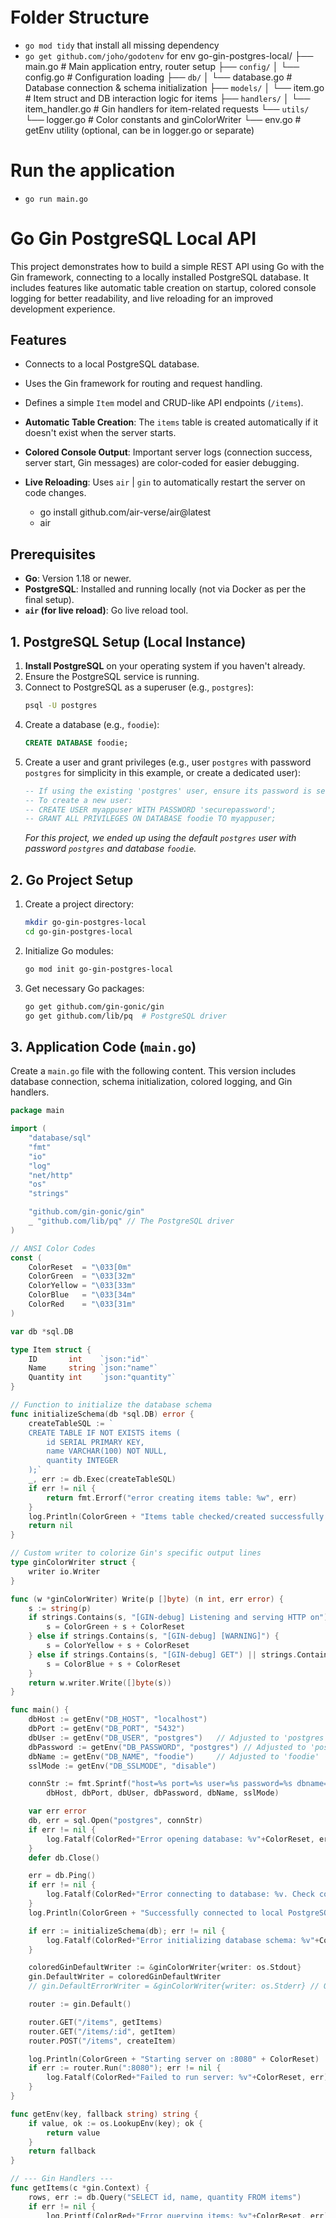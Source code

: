 <?xml version="1.0" encoding="utf-8" standalone="yes"?>
<!DOCTYPE svg PUBLIC "-//W3C//DTD SVG 1.1//EN" "http://www.w3.org/Graphics/SVG/1.1/DTD/svg11.dtd">
<svg width="708" height="504" viewBox="0 0 708 504" style="fill:none;stroke:none;fill-rule:evenodd;clip-rule:evenodd;stroke-linecap:round;stroke-linejoin:round;stroke-miterlimit:1.5;" version="1.1" xmlns="http://www.w3.org/2000/svg" xmlns:xlink="http://www.w3.org/1999/xlink"><style class="text-font-style fontImports" data-font-family="Roboto">@import url('https://fonts.googleapis.com/css2?family=Roboto:wght@400;700&amp;display=block');</style><g id="items" style="isolation: isolate"><g id="blend" style="mix-blend-mode: normal"><g id="g-root-ro_hs5tqn1pnu801-fill" data-item-order="-23400" transform="translate(278, 134)"><g id="ro_hs5tqn1pnu801-fill" stroke="none" fill="#666666"><g><path d="M 34 10L 142 10C 142 10 166 10 166 34L 166 136C 166 136 166 160 142 160L 34 160C 34 160 10 160 10 136L 10 34C 10 34 10 10 34 10"></path></g></g></g><g id="g-root-ro_1cy0t731png5qa-fill" data-item-order="-11664" transform="translate(14, 122)"><g id="ro_1cy0t731png5qa-fill" stroke="none" fill="#3cc583"><g><path d="M 22 10L 214 10C 214 10 226 10 226 22L 226 52C 226 52 226 64 214 64L 22 64C 22 64 10 64 10 52L 10 22C 10 22 10 10 22 10"></path></g></g></g><g id="g-root-ro_8xrrnz1pnyf4e-fill" data-item-order="-8424" transform="translate(482, 122)"><g id="ro_8xrrnz1pnyf4e-fill" stroke="none" fill="#ba5de5"><g><path d="M 22 10L 154 10C 154 10 166 10 166 22L 166 52C 166 52 166 64 154 64L 22 64C 22 64 10 64 10 52L 10 22C 10 22 10 10 22 10"></path></g></g></g><g id="g-root-ro_vb44b31pndamc-fill" data-item-order="-7128" transform="translate(290, 320)"><g id="ro_vb44b31pndamc-fill" stroke="none" fill="#e0cb15"><g><path d="M 22 10L 130 10C 130 10 142 10 142 22L 142 52C 142 52 142 64 130 64L 22 64C 22 64 10 64 10 52L 10 22C 10 22 10 10 22 10"></path></g></g></g><g id="g-root-cu_qrjrnz1png5qe-fill" data-item-order="0" transform="translate(314, 374)"></g><g id="g-root-cu_zn6rwv1png45f-fill" data-item-order="0" transform="translate(230, 149)"></g><g id="g-root-cu_qrjrnz1png5qh-fill" data-item-order="0" transform="translate(314, 374)"></g><g id="g-root-tx__4otknj1pndami-fill" data-item-order="0" transform="translate(338, 422)"><g id="tx__4otknj1pndami-fill" stroke="none" fill="#484848"><g><text style="font: 20px Roboto, sans-serif; white-space: pre;" font-size="20px" font-family="Roboto, sans-serif"><tspan x="12" y="34" dominant-baseline="ideographic">পারফরম্যান্স</tspan></text></g></g></g><g id="g-root-tx__mfh4271pndbf1-fill" data-item-order="0" transform="translate(98, 188)"><g id="tx__mfh4271pndbf1-fill" stroke="none" fill="#484848"><g><text style="font: 20px Roboto, sans-serif; white-space: pre;" font-size="20px" font-family="Roboto, sans-serif"><tspan x="15.94" y="34" dominant-baseline="ideographic">ডাটা টাইপ</tspan></text></g></g></g><g id="g-root-cu_v7d9sf1png4xw-fill" data-item-order="0" transform="translate(188, 176)"></g><g id="g-root-cu_v7d9sf1png4xz-fill" data-item-order="0" transform="translate(188, 176)"></g><g id="g-root-cu_v7d9sf1png4y1-fill" data-item-order="0" transform="translate(506, 176)"></g><g id="g-root-cu_qrjrnz1png5qc-fill" data-item-order="0" transform="translate(506, 176)"></g><g id="g-root-tx__hznlxr1pndc7a-fill" data-item-order="0" transform="translate(74, 224)"><g id="tx__hznlxr1pndc7a-fill" stroke="none" fill="#484848"><g><text style="font: 20px Roboto, sans-serif; white-space: pre;" font-size="20px" font-family="Roboto, sans-serif"><tspan x="12.64" y="34" dominant-baseline="ideographic">কম্পাইল টাইম</tspan></text></g></g></g><g id="g-root-tx__4otknj1pndamh-fill" data-item-order="0" transform="translate(338, 386)"><g id="tx__4otknj1pndamh-fill" stroke="none" fill="#484848"><g><text style="font: 20px Roboto, sans-serif; white-space: pre;" font-size="20px" font-family="Roboto, sans-serif"><tspan x="12" y="34" dominant-baseline="ideographic">মেশিন কোড</tspan></text></g></g></g><g id="g-root-tx__hznlxr1pndc7b-fill" data-item-order="0" transform="translate(530, 188)"><g id="tx__hznlxr1pndc7b-fill" stroke="none" fill="#484848"><g><text style="font: 20px Roboto, sans-serif; white-space: pre;" font-size="20px" font-family="Roboto, sans-serif"><tspan x="12" y="34" dominant-baseline="ideographic">প্যাকেজ</tspan></text></g></g></g><g id="g-root-tx__dju3tb1pndczk-fill" data-item-order="0" transform="translate(530, 224)"><g id="tx__dju3tb1pndczk-fill" stroke="none" fill="#484848"><g><text style="font: 20px Roboto, sans-serif; white-space: pre;" font-size="20px" font-family="Roboto, sans-serif"><tspan x="12" y="34" dominant-baseline="ideographic">কমিউনিটি সাপোর্ট</tspan></text></g></g></g><g id="g-root-cu_zn6rwv1png45l-fill" data-item-order="0" transform="translate(356, 284)"></g><g id="g-root-tx_go_mccqmn1png3cz-fill" data-item-order="0" transform="translate(212, 38)"><g id="tx_go_mccqmn1png3cz-fill" stroke="none" fill="#484848"><g><text style="font: bold 25px Roboto, sans-serif; white-space: pre;" font-weight="bold" font-size="25px" font-family="Roboto, sans-serif"><tspan x="17.58" y="45" dominant-baseline="ideographic">Go প্রোগ্রামিং ভাষার বৈশিষ্ট্য</tspan></text></g></g></g><g id="g-root-cu_zn6rwv1png45i-fill" data-item-order="0" transform="translate(434, 149)"></g><g id="g-root-ic_scri_1cy0t731png5q9-fill" data-item-order="1000000000" transform="translate(188, 134)"></g><g id="g-root-ic_open_8xrrnz1pnyf4d-fill" data-item-order="1000000000" transform="translate(494, 134)"></g><g id="g-root-ic_gola_m7zbv31pnu77s-fill" data-item-order="1000000000" transform="translate(332, 158)"></g><g id="g-root-tx__hterwv1pnyebo-fill" data-item-order="1000000000" transform="translate(530, 137)"><g id="tx__hterwv1pnyebo-fill" stroke="none" fill="#ffffff"><g><text style="font: 20px Roboto, sans-serif; white-space: pre;" font-size="20px" font-family="Roboto, sans-serif"><tspan x="12" y="34" dominant-baseline="ideographic">ওপেন সোর্স</tspan></text></g></g></g><g id="g-root-tx_go_m7zbv31pnu77r-fill" data-item-order="1000000000" transform="translate(302, 212)"><g id="tx_go_m7zbv31pnu77r-fill" stroke="none" fill="#ffffff"><g><text style="font: 20px Roboto, sans-serif; white-space: pre;" font-size="20px" font-family="Roboto, sans-serif"><tspan x="13.91" y="34" dominant-baseline="ideographic">Go প্রোগ্রামিং </tspan><tspan x="44.86" y="58" dominant-baseline="ideographic">ভাষা</tspan></text></g></g></g><g id="g-root-tx__1hdubbj1png4y0-fill" data-item-order="1000000000" transform="translate(26, 137)"><g id="tx__1hdubbj1png4y0-fill" stroke="none" fill="#ffffff"><g><text style="font: 20px Roboto, sans-serif; white-space: pre;" font-size="20px" font-family="Roboto, sans-serif"><tspan x="23.03" y="34" dominant-baseline="ideographic">স্ট্যাটিক্যালি টাইপড</tspan></text></g></g></g><g id="g-root-ic_code_vb44b31pndamb-fill" data-item-order="1000000000" transform="translate(302, 332)"></g><g id="g-root-tx__18ly5lb1pndc76-fill" data-item-order="1000000000" transform="translate(338, 335)"><g id="tx__18ly5lb1pndc76-fill" stroke="none" fill="#ffffff"><g><text style="font: 20px Roboto, sans-serif; white-space: pre;" font-size="20px" font-family="Roboto, sans-serif"><tspan x="12" y="34" dominant-baseline="ideographic">কম্পাইল্ড</tspan></text></g></g></g><g id="g-root-ro_hs5tqn1pnu801-stroke" data-item-order="-23400" transform="translate(278, 134)"><g id="ro_hs5tqn1pnu801-stroke" fill="none" stroke-linecap="round" stroke-linejoin="round" stroke-miterlimit="4" stroke="#ffffff" stroke-width="2"><g><path d="M 34 10L 142 10C 142 10 166 10 166 34L 166 136C 166 136 166 160 142 160L 34 160C 34 160 10 160 10 136L 10 34C 10 34 10 10 34 10"></path></g></g></g><g id="g-root-ro_1cy0t731png5qa-stroke" data-item-order="-11664" transform="translate(14, 122)"><g id="ro_1cy0t731png5qa-stroke" fill="none" stroke-linecap="round" stroke-linejoin="round" stroke-miterlimit="4" stroke="#ffffff" stroke-width="2"><g><path d="M 22 10L 214 10C 214 10 226 10 226 22L 226 52C 226 52 226 64 214 64L 22 64C 22 64 10 64 10 52L 10 22C 10 22 10 10 22 10"></path></g></g></g><g id="g-root-ro_8xrrnz1pnyf4e-stroke" data-item-order="-8424" transform="translate(482, 122)"><g id="ro_8xrrnz1pnyf4e-stroke" fill="none" stroke-linecap="round" stroke-linejoin="round" stroke-miterlimit="4" stroke="#ffffff" stroke-width="2"><g><path d="M 22 10L 154 10C 154 10 166 10 166 22L 166 52C 166 52 166 64 154 64L 22 64C 22 64 10 64 10 52L 10 22C 10 22 10 10 22 10"></path></g></g></g><g id="g-root-ro_vb44b31pndamc-stroke" data-item-order="-7128" transform="translate(290, 320)"><g id="ro_vb44b31pndamc-stroke" fill="none" stroke-linecap="round" stroke-linejoin="round" stroke-miterlimit="4" stroke="#ffffff" stroke-width="2"><g><path d="M 22 10L 130 10C 130 10 142 10 142 22L 142 52C 142 52 142 64 130 64L 22 64C 22 64 10 64 10 52L 10 22C 10 22 10 10 22 10"></path></g></g></g><g id="g-root-cu_qrjrnz1png5qe-stroke" data-item-order="0" transform="translate(314, 374)"><g id="cu_qrjrnz1png5qe-stroke" fill="none" stroke-linecap="round" stroke-linejoin="round" stroke-miterlimit="4" stroke="#484848" stroke-width="2" stroke-dasharray="5.0, 7.0"><g><path d="M 10 10L 10 22L 10 34L 19 34L 28 34"></path></g></g></g><g id="g-root-cu_zn6rwv1png45f-stroke" data-item-order="0" transform="translate(230, 149)"><g id="cu_zn6rwv1png45f-stroke" fill="none" stroke-linecap="round" stroke-linejoin="round" stroke-miterlimit="4" stroke="#484848" stroke-width="2" stroke-dasharray="5.0, 7.0"><g><path d="M 58 45L 55 45L 54.9 45C 50.422131 44.972593 45.63978 43.214375 41.299999 40C 38.67988 38.118536 36.018569 33.561496 33.999999 27.499999C 31.98143 21.438501 29.320119 16.881461 26.699999 15C 22.360218 11.785625 17.577867 10.027408 13.1 10L 13 10L 10 10"></path></g></g></g><g id="g-root-cu_qrjrnz1png5qh-stroke" data-item-order="0" transform="translate(314, 374)"><g id="cu_qrjrnz1png5qh-stroke" fill="none" stroke-linecap="round" stroke-linejoin="round" stroke-miterlimit="4" stroke="#484848" stroke-width="2" stroke-dasharray="5.0, 7.0"><g><path d="M 10 10L 10 17.5L 10 58C 10.000002 64.627417 15.372585 70 22.000002 69.999999L 22.1 70L 28 70"></path></g></g></g><g id="g-root-tx__4otknj1pndami-stroke" data-item-order="0" transform="translate(338, 422)"></g><g id="g-root-tx__mfh4271pndbf1-stroke" data-item-order="0" transform="translate(98, 188)"></g><g id="g-root-cu_v7d9sf1png4xw-stroke" data-item-order="0" transform="translate(188, 176)"><g id="cu_v7d9sf1png4xw-stroke" fill="none" stroke-linecap="round" stroke-linejoin="round" stroke-miterlimit="4" stroke="#484848" stroke-width="2" stroke-dasharray="5.0, 7.0"><g><path d="M 28 10L 28 22L 28 34L 19 34L 10 34"></path></g></g></g><g id="g-root-cu_v7d9sf1png4xz-stroke" data-item-order="0" transform="translate(188, 176)"><g id="cu_v7d9sf1png4xz-stroke" fill="none" stroke-linecap="round" stroke-linejoin="round" stroke-miterlimit="4" stroke="#484848" stroke-width="2" stroke-dasharray="5.0, 7.0"><g><path d="M 28 10L 28 17.5L 28 58C 27.999999 64.627415 22.627416 69.999998 16 69.999998L 15.9 70L 10 70"></path></g></g></g><g id="g-root-cu_v7d9sf1png4y1-stroke" data-item-order="0" transform="translate(506, 176)"><g id="cu_v7d9sf1png4y1-stroke" fill="none" stroke-linecap="round" stroke-linejoin="round" stroke-miterlimit="4" stroke="#484848" stroke-width="2" stroke-dasharray="5.0, 7.0"><g><path d="M 10 10L 10 22L 10 34L 19 34L 28 34"></path></g></g></g><g id="g-root-cu_qrjrnz1png5qc-stroke" data-item-order="0" transform="translate(506, 176)"><g id="cu_qrjrnz1png5qc-stroke" fill="none" stroke-linecap="round" stroke-linejoin="round" stroke-miterlimit="4" stroke="#484848" stroke-width="2" stroke-dasharray="5.0, 7.0"><g><path d="M 10 10L 10 17.5L 10 58C 10.000002 64.627417 15.372585 70 22.000002 69.999999L 22.1 70L 28 70"></path></g></g></g><g id="g-root-tx__hznlxr1pndc7a-stroke" data-item-order="0" transform="translate(74, 224)"></g><g id="g-root-tx__4otknj1pndamh-stroke" data-item-order="0" transform="translate(338, 386)"></g><g id="g-root-tx__hznlxr1pndc7b-stroke" data-item-order="0" transform="translate(530, 188)"></g><g id="g-root-tx__dju3tb1pndczk-stroke" data-item-order="0" transform="translate(530, 224)"></g><g id="g-root-cu_zn6rwv1png45l-stroke" data-item-order="0" transform="translate(356, 284)"><g id="cu_zn6rwv1png45l-stroke" fill="none" stroke-linecap="round" stroke-linejoin="round" stroke-miterlimit="4" stroke="#484848" stroke-width="2" stroke-dasharray="5.0, 7.0"><g><path d="M 10 10L 10 28L 10 46"></path></g></g></g><g id="g-root-tx_go_mccqmn1png3cz-stroke" data-item-order="0" transform="translate(212, 38)"></g><g id="g-root-cu_zn6rwv1png45i-stroke" data-item-order="0" transform="translate(434, 149)"><g id="cu_zn6rwv1png45i-stroke" fill="none" stroke-linecap="round" stroke-linejoin="round" stroke-miterlimit="4" stroke="#484848" stroke-width="2" stroke-dasharray="5.0, 7.0"><g><path d="M 10 45L 13 45L 13.1 45C 17.577866 44.972592 22.360217 43.214375 26.699999 40C 29.320119 38.118536 31.98143 33.561497 33.999999 27.499999C 36.018569 21.438502 38.67988 16.881462 41.299999 15C 45.63978 11.785625 50.422131 10.027407 54.899998 9.999999L 55 10L 58 10"></path></g></g></g><g id="g-root-ic_scri_1cy0t731png5q9-stroke" data-item-order="1000000000" transform="translate(188, 134)"><g id="ic_scri_1cy0t731png5q9-stroke" fill="none" stroke-linecap="round" stroke-linejoin="round" stroke-miterlimit="4" stroke="#ffffff" stroke-width="2"><g><path d="M 11.875 10.625L 38.125 10.625C 38.125 10.625 39.375 10.625 39.375 11.875L 39.375 38.125C 39.375 38.125 39.375 39.375 38.125 39.375L 11.875 39.375C 11.875 39.375 10.625 39.375 10.625 38.125L 10.625 11.875C 10.625 11.875 10.625 10.625 11.875 10.625M 29.375 32.5C 29.375 34.225891 30.774109 35.625 32.5 35.625C 34.225891 35.625 35.625 34.225891 35.625 32.5C 35.625 30.775002 34.375 30 32.5 29.375C 30.625 28.75 29.375 27.975 29.375 26.25C 29.375 24.524111 30.774109 23.125 32.5 23.125C 34.225891 23.125 35.625 24.524111 35.625 26.25M 18.75 23.125L 26.25 23.125M 22.5 23.125L 22.5 35.625"></path></g></g></g><g id="g-root-ic_open_8xrrnz1pnyf4d-stroke" data-item-order="1000000000" transform="translate(494, 134)"><g id="ic_open_8xrrnz1pnyf4d-stroke" fill="none" stroke-linecap="round" stroke-linejoin="round" stroke-miterlimit="4" stroke="#ffffff" stroke-width="2"><g><path d="M 37.449997 17.8125L 37.449997 32.1875L 25 39.375L 12.55 32.1875L 12.55 17.8125L 25 10.625L 37.449997 17.8125ZM 25 25L 25 10.625M 25 25L 12.55 32.1875M 25 15.4125L 12.55 22.6M 25 20.2125L 12.55 27.4M 16.700001 29.7875L 29.15 36.974998M 20.85 27.4L 33.299999 34.587502M 33.299999 29.7875L 33.299999 15.4125M 29.15 27.4L 29.15 13.025M 25 25L 37.449997 32.1875"></path></g></g></g><g id="g-root-ic_gola_m7zbv31pnu77s-stroke" data-item-order="1000000000" transform="translate(332, 158)"><g id="ic_gola_m7zbv31pnu77s-stroke" fill="none" stroke-linecap="round" stroke-linejoin="round" stroke-miterlimit="4" stroke="#ffffff" stroke-width="2"><g><path d="M 37.139999 28.16C 35.650711 26.133295 33.313717 24.902134 30.799999 24.82C 25.866879 24.719982 21.678368 28.41317 21.16 33.32C 20.889954 35.606277 21.591042 37.901024 23.092716 39.646011C 24.594391 41.390991 26.75901 42.426273 29.060001 42.5C 33.98904 42.599113 38.171349 38.903728 38.68 34L 32.32 34M 42.043472 41.004818C 45.512672 44.217022 51.087261 43.837467 54.494133 40.157089C 57.901001 36.476715 57.849812 30.889456 54.379803 27.678131C 50.910603 24.465927 45.336014 24.845484 41.929146 28.525856C 38.52227 32.20623 38.573463 37.793495 42.043472 41.004818M 18.5 27.959999L 13.32 27.959999M 18.08 31.540001L 11 31.540001M 17.860001 35.099998L 15.42 35.099998"></path></g></g></g><g id="g-root-tx__hterwv1pnyebo-stroke" data-item-order="1000000000" transform="translate(530, 137)"></g><g id="g-root-tx_go_m7zbv31pnu77r-stroke" data-item-order="1000000000" transform="translate(302, 212)"></g><g id="g-root-tx__1hdubbj1png4y0-stroke" data-item-order="1000000000" transform="translate(26, 137)"></g><g id="g-root-ic_code_vb44b31pndamb-stroke" data-item-order="1000000000" transform="translate(302, 332)"><g id="ic_code_vb44b31pndamb-stroke" fill="none" stroke-linecap="round" stroke-linejoin="round" stroke-miterlimit="4" stroke="#ffffff" stroke-width="2"><g><path d="M 25.67 38.036251C 25.66931 38.775822 25.069574 39.375 24.330002 39.375L 12.27625 39.375C 11.537165 39.37431 10.93819 38.775337 10.9375 38.036251L 10.9375 34.6875C 10.9375 30.619232 14.235483 27.321251 18.303751 27.321251C 22.372019 27.321251 25.67 30.619232 25.67 34.6875ZM 15.49125 31.875C 15.49125 32.047588 15.631161 32.1875 15.80375 32.1875C 15.976339 32.1875 16.116251 32.047588 16.116251 31.875C 16.116251 31.702412 15.976339 31.5625 15.80375 31.5625C 15.631161 31.5625 15.49125 31.702412 15.49125 31.875M 20.491249 31.8675C 20.491249 32.040089 20.631161 32.18 20.803749 32.18C 20.976339 32.18 21.116249 32.040089 21.116249 31.8675C 21.116249 31.69491 20.976339 31.555 20.803749 31.555C 20.631161 31.555 20.491249 31.69491 20.491249 31.8675M 18.303751 27.321251L 18.303751 24.6425M 16.295 22.633751C 16.295 23.743153 17.194347 24.642502 18.303751 24.642502C 19.413153 24.642502 20.3125 23.743153 20.3125 22.633751C 20.3125 21.524349 19.413153 20.625 18.303751 20.625C 17.194347 20.625 16.295 21.524349 16.295 22.633751M 10.9375 36.018749L 25.67 36.018749M 34.0625 11.25L 39.0625 16.25L 34.0625 21.25M 24.0625 11.25L 19.0625 16.25L 24.0625 21.25M 30.3125 10.625L 27.8125 21.875"></path></g></g></g><g id="g-root-tx__18ly5lb1pndc76-stroke" data-item-order="1000000000" transform="translate(338, 335)"></g></g></g></svg>

# Folder Structure
- `go mod tidy`  that install all missing dependency
- `go get github.com/joho/godotenv` for env
go-gin-postgres-local/
├── main.go                 # Main application entry, router setup
├── `config/`
│   └── config.go           # Configuration loading
├── `db/`
│   └── database.go         # Database connection & schema initialization
├── `models/`
│   └── item.go             # Item struct and DB interaction logic for items
├── `handlers/`
│   └── item_handler.go     # Gin handlers for item-related requests
└── `utils/`
    └── logger.go           # Color constants and ginColorWriter
    └── env.go              # getEnv utility (optional, can be in logger.go or separate)

# Run the application

- `go run main.go`

# Go Gin PostgreSQL Local API

This project demonstrates how to build a simple REST API using Go with the Gin framework, connecting to a locally installed PostgreSQL database. It includes features like automatic table creation on startup, colored console logging for better readability, and live reloading for an improved development experience.

## Features

*   Connects to a local PostgreSQL database.
*   Uses the Gin framework for routing and request handling.
*   Defines a simple `Item` model and CRUD-like API endpoints (`/items`).
*   **Automatic Table Creation**: The `items` table is created automatically if it doesn't exist when the server starts.
*   **Colored Console Output**: Important server logs (connection success, server start, Gin messages) are color-coded for easier debugging.
*   **Live Reloading**: Uses `air` | `gin` to automatically restart the server on code changes.

    - go install github.com/air-verse/air@latest
    - air

## Prerequisites


*   **Go**: Version 1.18 or newer.
*   **PostgreSQL**: Installed and running locally (not via Docker as per the final setup).
*   **`air` (for live reload)**: Go live reload tool.

## 1. PostgreSQL Setup (Local Instance)

1.  **Install PostgreSQL** on your operating system if you haven't already.
2.  Ensure the PostgreSQL service is running.
3.  Connect to PostgreSQL as a superuser (e.g., `postgres`):
    ```bash
    psql -U postgres
    ```
4.  Create a database (e.g., `foodie`):
    ```sql
    CREATE DATABASE foodie;
    ```
5.  Create a user and grant privileges (e.g., user `postgres` with password `postgres` for simplicity in this example, or create a dedicated user):
    ```sql
    -- If using the existing 'postgres' user, ensure its password is set or you know it.
    -- To create a new user:
    -- CREATE USER myappuser WITH PASSWORD 'securepassword';
    -- GRANT ALL PRIVILEGES ON DATABASE foodie TO myappuser;
    ```
    *For this project, we ended up using the default `postgres` user with password `postgres` and database `foodie`.*

## 2. Go Project Setup

1.  Create a project directory:
    ```bash
    mkdir go-gin-postgres-local
    cd go-gin-postgres-local
    ```

2.  Initialize Go modules:
    ```bash
    go mod init go-gin-postgres-local
    ```

3.  Get necessary Go packages:
    ```bash
    go get github.com/gin-gonic/gin
    go get github.com/lib/pq  # PostgreSQL driver
    ```

## 3. Application Code (`main.go`)

Create a `main.go` file with the following content. This version includes database connection, schema initialization, colored logging, and Gin handlers.

```go
package main

import (
	"database/sql"
	"fmt"
	"io"
	"log"
	"net/http"
	"os"
	"strings"

	"github.com/gin-gonic/gin"
	_ "github.com/lib/pq" // The PostgreSQL driver
)

// ANSI Color Codes
const (
	ColorReset  = "\033[0m"
	ColorGreen  = "\033[32m"
	ColorYellow = "\033[33m"
	ColorBlue   = "\033[34m"
	ColorRed    = "\033[31m"
)

var db *sql.DB

type Item struct {
	ID       int    `json:"id"`
	Name     string `json:"name"`
	Quantity int    `json:"quantity"`
}

// Function to initialize the database schema
func initializeSchema(db *sql.DB) error {
	createTableSQL := `
	CREATE TABLE IF NOT EXISTS items (
		id SERIAL PRIMARY KEY,
		name VARCHAR(100) NOT NULL,
		quantity INTEGER
	);`
	_, err := db.Exec(createTableSQL)
	if err != nil {
		return fmt.Errorf("error creating items table: %w", err)
	}
	log.Println(ColorGreen + "Items table checked/created successfully." + ColorReset)
	return nil
}

// Custom writer to colorize Gin's specific output lines
type ginColorWriter struct {
	writer io.Writer
}

func (w *ginColorWriter) Write(p []byte) (n int, err error) {
	s := string(p)
	if strings.Contains(s, "[GIN-debug] Listening and serving HTTP on") || strings.Contains(s, "Listening and serving HTTP on") {
		s = ColorGreen + s + ColorReset
	} else if strings.Contains(s, "[GIN-debug] [WARNING]") {
		s = ColorYellow + s + ColorReset
	} else if strings.Contains(s, "[GIN-debug] GET") || strings.Contains(s, "[GIN-debug] POST") {
		s = ColorBlue + s + ColorReset
	}
	return w.writer.Write([]byte(s))
}

func main() {
	dbHost := getEnv("DB_HOST", "localhost")
	dbPort := getEnv("DB_PORT", "5432")
	dbUser := getEnv("DB_USER", "postgres")   // Adjusted to 'postgres'
	dbPassword := getEnv("DB_PASSWORD", "postgres") // Adjusted to 'postgres'
	dbName := getEnv("DB_NAME", "foodie")     // Adjusted to 'foodie'
	sslMode := getEnv("DB_SSLMODE", "disable")

	connStr := fmt.Sprintf("host=%s port=%s user=%s password=%s dbname=%s sslmode=%s",
		dbHost, dbPort, dbUser, dbPassword, dbName, sslMode)

	var err error
	db, err = sql.Open("postgres", connStr)
	if err != nil {
		log.Fatalf(ColorRed+"Error opening database: %v"+ColorReset, err)
	}
	defer db.Close()

	err = db.Ping()
	if err != nil {
		log.Fatalf(ColorRed+"Error connecting to database: %v. Check connection string and if PostgreSQL is running."+ColorReset, err)
	}
	log.Println(ColorGreen + "Successfully connected to local PostgreSQL!" + ColorReset)

	if err := initializeSchema(db); err != nil {
		log.Fatalf(ColorRed+"Error initializing database schema: %v"+ColorReset, err)
	}

	coloredGinDefaultWriter := &ginColorWriter{writer: os.Stdout}
	gin.DefaultWriter = coloredGinDefaultWriter
	// gin.DefaultErrorWriter = &ginColorWriter{writer: os.Stderr} // Optionally color Gin errors too

	router := gin.Default()

	router.GET("/items", getItems)
	router.GET("/items/:id", getItem)
	router.POST("/items", createItem)

	log.Println(ColorGreen + "Starting server on :8080" + ColorReset)
	if err := router.Run(":8080"); err != nil {
		log.Fatalf(ColorRed+"Failed to run server: %v"+ColorReset, err)
	}
}

func getEnv(key, fallback string) string {
	if value, ok := os.LookupEnv(key); ok {
		return value
	}
	return fallback
}

// --- Gin Handlers ---
func getItems(c *gin.Context) {
	rows, err := db.Query("SELECT id, name, quantity FROM items")
	if err != nil {
		log.Printf(ColorRed+"Error querying items: %v"+ColorReset, err)
		c.JSON(http.StatusInternalServerError, gin.H{"error": "Failed to retrieve items"})
		return
	}
	defer rows.Close()
	items := []Item{}
	for rows.Next() {
		var item Item
		if err := rows.Scan(&item.ID, &item.Name, &item.Quantity); err != nil {
			log.Printf(ColorRed+"Error scanning item row: %v"+ColorReset, err)
			c.JSON(http.StatusInternalServerError, gin.H{"error": "Failed to process item data"})
			return
		}
		items = append(items, item)
	}
	if err = rows.Err(); err != nil {
		log.Printf(ColorRed+"Error after iterating rows: %v"+ColorReset, err)
		c.JSON(http.StatusInternalServerError, gin.H{"error": "Error processing item results"})
		return
	}
	c.JSON(http.StatusOK, items)
}

func getItem(c *gin.Context) {
	id := c.Param("id")
	var item Item
	row := db.QueryRow("SELECT id, name, quantity FROM items WHERE id = $1", id)
	err := row.Scan(&item.ID, &item.Name, &item.Quantity)
	if err != nil {
		if err == sql.ErrNoRows {
			c.JSON(http.StatusNotFound, gin.H{"error": "Item not found"})
		} else {
			log.Printf(ColorRed+"Error querying single item: %v"+ColorReset, err)
			c.JSON(http.StatusInternalServerError, gin.H{"error": "Failed to retrieve item"})
		}
		return
	}
	c.JSON(http.StatusOK, item)
}

func createItem(c *gin.Context) {
	var newItem Item
	if err := c.ShouldBindJSON(&newItem); err != nil {
		c.JSON(http.StatusBadRequest, gin.H{"error": err.Error()})
		return
	}
	if newItem.Name == "" {
		c.JSON(http.StatusBadRequest, gin.H{"error": "Item name cannot be empty"})
		return
	}
	err := db.QueryRow(
		"INSERT INTO items (name, quantity) VALUES ($1, $2) RETURNING id",
		newItem.Name, newItem.Quantity,
	).Scan(&newItem.ID)
	if err != nil {
		log.Printf(ColorRed+"Error creating item: %v"+ColorReset, err)
		c.JSON(http.StatusInternalServerError, gin.H{"error": "Failed to create item"})
		return
	}
	c.JSON(http.StatusCreated, newItem)
}



